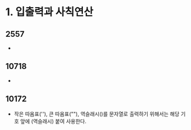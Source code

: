 # 1. 입출력과 사칙연산

## 2557

-

## 10718

-

## 10172

-   작은 따옴표(''), 큰 따옴표(""), 역슬래시(\)를 문자열로 출력하기 위해서는 해당 기호 앞에 \(역슬래시) 붙여 사용한다.
